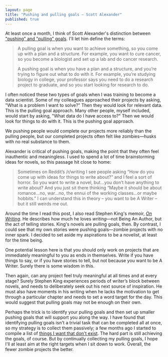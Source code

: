 ```yaml
---
layout: page
title: "Pushing and pulling goals — Scott Alexander"
published: true
---
```


At least once a month, I think of Scott Alexander's distinction between ["pushing" and "pulling" goals](https://slatestarcodex.com/2016/07/18/pushing-and-pulling-goals/). I'll let him define the terms:

> A pulling goal is when you want to achieve something, so you come up with a plan and a structure. For example, you want to cure cancer, so you become a biologist and set up a lab and do cancer research.
>
> A pushing goal is when you have a plan and a structure, and you’re trying to figure out what to do with it. For example, you’re studying biology in college, your professor says you need to do a research project to graduate, and so you start looking for research to do.

I often noticed these two types of goals when I was training to become a data scientist. Some of my colleagues approached their projects by asking, "What is a problem I want to solve?" Then they would look for relevant data. This is the pulling goal approach. Many other people, myself included, would start by asking, "What data do I have access to?" Then we would look for things to do with it. This is the pushing goal approach.

We pushing people would complete our projects more reliably than the pulling people, but our completed projects often felt like zombies—husks with no real substance to them. 

Alexander is critical of pushing goals, making the point that they often feel inauthentic and meaningless. I used to spend a lot of time brainstorming ideas for novels, so this passage hit close to home:

> Sometimes on Reddit’s /r/writing I see people asking “How do you come up with ideas for things to write about?” and I feel a sort of horror. So you want to write a novel, but…you don’t have anything to write about? And you just sit there thinking “Maybe it should be about romance…no, war…no, the ennui of the working classes…or maybe hobbits.” I can understand this in theory – you want to be A Writer – but it still weirds me out.

Around the time I read this post, I also read Stephen King's memoir, *[On Writing](https://www.goodreads.com/book/show/10569.On_Writing)*. He describes how much he loves *writing*—not Being An Author, but the act of telling stories. King's novels are pulling goals, then. By contrast, I could see that my own stories were pushing goals—zombie projects with no inner spark. I decided to set aside my aspirations to be a novelist, at least for the time being.

One potential lesson here is that you should only work on projects that are immediately meaningful to you as ends in themselves. Write if you have things to say, or if you have stories to tell, but not because you want to be A Writer. Surely there is some wisdom in this.

Then again, can any project feel truly meaningful at all times and at every stage? Surely Stephen King experiences periods of writer’s block between novels, and needs to deliberately seek out his next source of inspiration. He must also have moments in his writing when he lacks the motivation to get through a particular chapter and needs to set a word target for the day. This would suggest that pulling goals may not be enough on their own.

Perhaps the trick is to identify your pulling goals and then set up smaller pushing goals that will support you along the way. I have found that identifying pulling goals isn't a trivial task that can be completed all at once, so my strategy is to collect them passively; a few months ago I started to compile a list of [things I want that don't exist](https://davidklaing.com/things-i-want). The hard part is still achieving the goals, of course. But by continually collecting my pulling goals, I hope I'll at least aim at the right targets when I sit down to work. Overall, the fewer zombie projects the better.